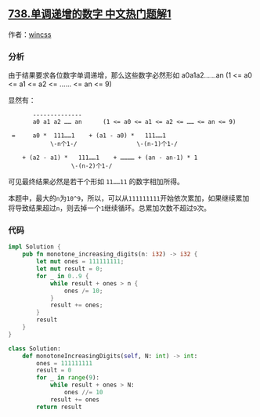 ## [738.单调递增的数字 中文热门题解1](https://leetcode.cn/problems/monotone-increasing-digits/solutions/100000/1111lei-jia-fa-by-wincss-zt83)

作者：[wincss](https://leetcode.cn/u/wincss)
### 分析

由于结果要求各位数字单调递增，那么这些数字必然形如 a0a1a2……an  (1 <= a0 <= a1 <= a2 <= …… <= an <= 9)

显然有：
```
       --------------
       a0 a1 a2 …… an      (1 <= a0 <= a1 <= a2 <= …… <= an <= 9)

 =     a0 *  111……1    + (a1 - a0) *   111……1    
            \-n个1-/                 \-(n-1)个1-/ 

    + (a2 - a1) *   111……1    + ………… + (an - an-1) * 1
                  \-(n-2)个1-/

```

可见最终结果必然是若干个形如 `11……11` 的数字相加所得。

本题中，最大的`n`为`10^9`，所以，可以从`111111111`开始依次累加，如果继续累加将导致结果超过`n`，则去掉一个`1`继续循环。总累加次数不超过`9`次。

### 代码

```rust []
impl Solution {
    pub fn monotone_increasing_digits(n: i32) -> i32 {
        let mut ones = 111111111;
        let mut result = 0;
        for _ in 0..9 {
            while result + ones > n {
                ones /= 10;
            }
            result += ones;
        }
        result
    }
}
```
```python []
class Solution:
    def monotoneIncreasingDigits(self, N: int) -> int:
        ones = 111111111
        result = 0
        for _ in range(9):
            while result + ones > N:
                ones //= 10
            result += ones
        return result
```